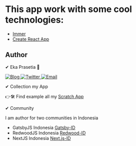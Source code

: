 # This app work with some cool technologies:

- [Immer](https://immerjs.github.io/immer/docs/introduction)
- [Create React App](https://github.com/facebook/create-react-app)

## Author
✔ Eka Prasetia 🤵

<a href="https://www.ekaprasetia.com/">
  <img src="https://img.shields.io/badge/Writer-Blog-orange" alt="Blog" />
</a>

<a href="https://twitter.com/dannyeka">
  <img src="https://img.shields.io/badge/Tweet-Twitter-blue" alt="Twitter" />
</a>

<a href="mailto:ekaone3033@gmail.com">
  <img src="https://img.shields.io/badge/Email-ekaone3033@gmail.com-yellow" alt="Email" />
</a>

✔ Collection my App

👉🛠 Find example all my [Scratch App](https://github.com/ekaone)

✔ Community

I am author for two communities in Indonesia
- GatsbyJS Indonesia [Gatsby-ID](https://github.com/GatsbyJS-Indonesia)
- RedwoodJS Indonesia [Redwood-ID](https://github.com/RedwoodJS-Indonesia)
- NextJS Indonesia [Next.js-ID](https://github.com/NextJS-Indonesia)




